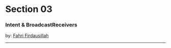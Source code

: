 # <div class="highlight-blue">Section 03</div>

### Intent &amp; BroadcastReceivers

by: [Fahri Firdausillah](http://fahrifirdaus.web.id)

---

